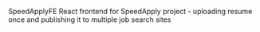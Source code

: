 SpeedApplyFE
React frontend for SpeedApply project - uploading resume once and publishing it to multiple job search sites